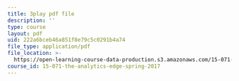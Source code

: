 ```yaml
---
title: 3play pdf file
description: ''
type: course
layout: pdf
uid: 222a6bceb46a851f8e79c5c0291b4a74
file_type: application/pdf
file_location: >-
  https://open-learning-course-data-production.s3.amazonaws.com/15-071-the-analytics-edge-spring-2017/222a6bceb46a851f8e79c5c0291b4a74_ww-S4khiumM.pdf
course_id: 15-071-the-analytics-edge-spring-2017
---
```

